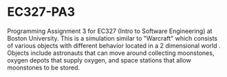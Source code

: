 # EC327-PA3
Programming Assignment 3 for EC327 (Intro to Software Engineering) at Boston University. This is a simulation similar to "Warcraft" which consists of various objects with different behavior located in a 2 dimensional world . Objects include astronauts that can move around collecting moonstones, oxygen depots that supply oxygen, and space stations that allow moonstones to be stored. 
